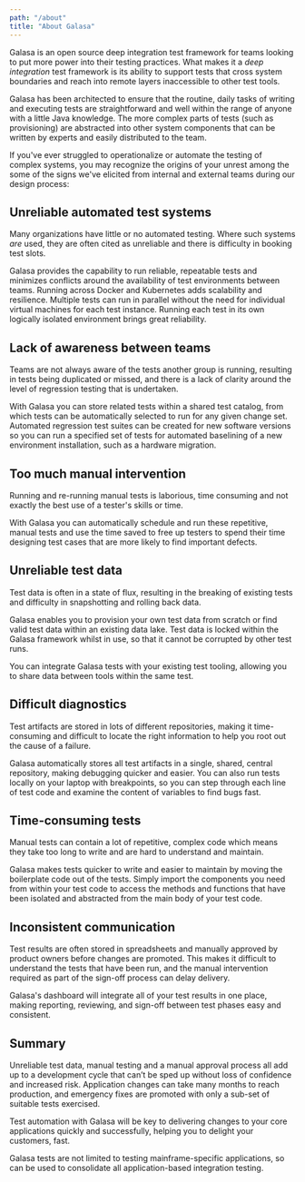 ```yaml
---
path: "/about"
title: "About Galasa"
---
```


Galasa is an open source deep integration test framework for teams looking to put more power into their testing practices. What makes it a *deep integration* test framework is its ability to support tests that cross system boundaries and reach into remote layers inaccessible to other test tools. 

Galasa has been architected to ensure that the routine, daily tasks of writing and executing tests are straightforward and well within the range of anyone with a little Java knowledge. The more complex parts of tests (such as provisioning) are abstracted into other system components that can be written by experts and easily distributed to the team.

If you've ever struggled to operationalize or automate the testing of complex systems, you may recognize the origins of your unrest among the some of the signs we've elicited from internal and external teams during our design process:

## Unreliable automated test systems 
Many organizations have little or no automated testing. Where such systems *are* used, they are often cited as unreliable and there is difficulty in booking test slots.

Galasa provides the capability to run reliable, repeatable tests and minimizes conflicts around the availability of test environments between teams. Running across Docker and Kubernetes adds scalability and resilience. Multiple tests can run in parallel without the need for individual virtual machines for each test instance. Running each test in its own logically isolated environment brings great reliability. 

## Lack of awareness between teams
Teams are not always aware of the tests another group is running, resulting in tests being duplicated or missed, and there is a lack of clarity around the level of regression testing that is undertaken.

With Galasa you can store related tests within a shared test catalog, from which tests can be automatically selected to run for any given change set. Automated regression test suites can be created for new software versions so you can run a specified set of tests for automated baselining of a new environment installation, such as a hardware migration. 

## Too much manual intervention 
Running and re-running manual tests is laborious, time consuming and not exactly the best use of a tester's skills or time. 

With Galasa you can automatically schedule and run these repetitive, manual tests and use the time saved to free up testers to spend their time designing test cases that are more likely to find important defects.

## Unreliable test data 
Test data is often in a state of flux, resulting in the breaking of existing tests and difficulty in snapshotting and rolling back data.

Galasa enables you to provision your own test data from scratch or find valid test data within an existing data lake. Test data is locked within the Galasa framework whilst in use, so that it cannot be corrupted by other test runs.

You can integrate Galasa tests with your existing test tooling, allowing you to share data between tools within the same test. 

## Difficult diagnostics
Test artifacts are stored in lots of different repositories, making it time-consuming and difficult to locate the right information to help you root out the cause of a failure.

Galasa automatically stores all test artifacts in a single, shared, central repository, making debugging quicker and easier. You can also run tests locally on your laptop with breakpoints, so you can step through each line of test code and examine the content of variables to find bugs fast. 

## Time-consuming tests 
Manual tests can contain a lot of repetitive, complex code which means they take too long to write and are hard to understand and maintain.

Galasa makes tests quicker to write and easier to maintain by moving the boilerplate code out of the tests. Simply import the components you need from within your test code to access the methods and functions that have been isolated and abstracted from the main body of your test code.

## Inconsistent communication 
Test results are often stored in spreadsheets and manually approved by product owners before changes are promoted. This makes it difficult to understand the tests that have been run, and the manual intervention required as part of the sign-off process can delay delivery.

Galasa's dashboard will integrate all of your test results in one place, making reporting, reviewing, and sign-off between test phases easy and consistent.

## Summary
Unreliable test data, manual testing and a manual approval process all add up to a development cycle that can’t be sped up without loss of confidence and increased risk. Application changes can take many months to reach production, and emergency fixes are promoted with only a sub-set of suitable tests exercised.

Test automation with Galasa will be key to delivering changes to your core applications quickly and successfully, helping you to delight your customers, fast. 

Galasa tests are not limited to testing mainframe-specific applications, so can be used to consolidate all application-based integration testing.





